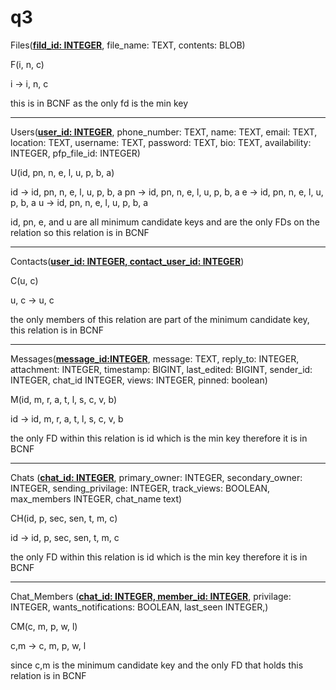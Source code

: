 # q3


Files(**<ins>fild_id: INTEGER</ins>**, file_name: TEXT, contents: BLOB)

F(i, n, c)

i -> i, n, c

this is in BCNF as the only fd is the min key

---

Users(**<ins>user_id: INTEGER</ins>**, phone_number: TEXT, name: TEXT, email: TEXT, location: TEXT, username: TEXT, password: TEXT, bio: TEXT, availability: INTEGER, pfp_file_id: INTEGER)

U(id, pn, n, e, l, u, p, b, a)

id -> id, pn, n, e, l, u, p, b, a
pn -> id, pn, n, e, l, u, p, b, a
e  -> id, pn, n, e, l, u, p, b, a
u  -> id, pn, n, e, l, u, p, b, a

id, pn, e, and u are all minimum candidate keys and are the only FDs on the relation so this relation is in BCNF

---

Contacts(**<ins>user_id: INTEGER, contact_user_id: INTEGER</ins>**)

C(u, c)

u, c -> u, c

the only members of this relation are part of the minimum candidate key, this relation is in BCNF

---

Messages(**<ins>message_id:INTEGER</ins>**, message: TEXT, reply_to: INTEGER, attachment: INTEGER, timestamp: BIGINT, last_edited: BIGINT, sender_id: INTEGER, chat_id INTEGER, views: INTEGER, pinned: boolean)

M(id, m, r, a, t, l, s, c, v, b)

id -> id, m, r, a, t, l, s, c, v, b

the only FD within this relation is id which is the min key therefore it is in BCNF

---

Chats (**<ins>chat_id: INTEGER</ins>**, primary_owner: INTEGER, secondary_owner: INTEGER, sending_privilage: INTEGER, track_views: BOOLEAN, max_members INTEGER, chat_name text)

CH(id, p, sec, sen, t, m, c)

id -> id, p, sec, sen, t, m, c

the only FD within this relation is id which is the min key therefore it is in BCNF

---

Chat_Members (**<ins>chat_id: INTEGER, member_id: INTEGER</ins>**, privilage: INTEGER, wants_notifications: BOOLEAN, last_seen INTEGER,)

CM(c, m, p, w, l)

c,m -> c, m, p, w, l

since c,m is the minimum candidate key and the only FD that holds this relation is in BCNF
